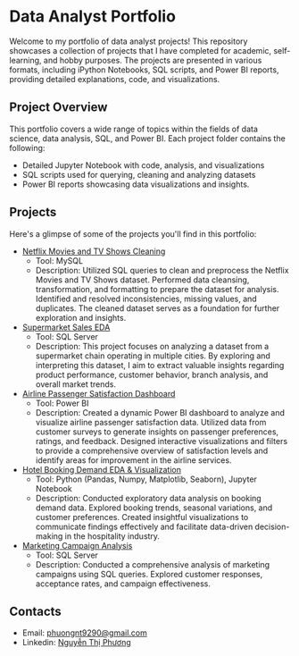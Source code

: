 # Data Analyst Portfolio
Welcome to my portfolio of data analyst projects! This repository showcases a collection of projects that I have completed for academic, self-learning, and hobby purposes. The projects are presented in various formats, including iPython Notebooks, SQL scripts, and Power BI reports, providing detailed explanations, code, and visualizations.
## Project Overview
This portfolio covers a wide range of topics within the fields of data science, data analysis, SQL, and Power BI. Each project folder contains the following:
- Detailed Jupyter Notebook with code, analysis, and visualizations
- SQL scripts used for querying, cleaning and analyzing datasets
- Power BI reports showcasing data visualizations and insights.
## Projects
Here's a glimpse of some of the projects you'll find in this portfolio:
- [Netflix Movies and TV Shows Cleaning](https://github.com/phuongnt00/Data-Analyst-Portfolio/tree/main/Netflix%20Movies%20and%20TV%20Shows%20Cleaning)
  - Tool: MySQL 
  - Description: Utilized SQL queries to clean and preprocess the Netflix Movies and TV Shows dataset. Performed data cleansing, transformation, and formatting to prepare the dataset for analysis. Identified and resolved inconsistencies, missing values, and duplicates. The cleaned dataset serves as a foundation for further exploration and insights.
- [Supermarket Sales EDA](https://github.com/phuongnt00/Data-Analyst-Portfolio/tree/main/Supermarket%20Sales%20EDA)
  - Tool: SQL Server
  - Description: This project focuses on analyzing a dataset from a supermarket chain operating in multiple cities. By exploring and interpreting this dataset, I aim to extract valuable insights regarding product performance, customer behavior, branch analysis, and overall market trends.
- [Airline Passenger Satisfaction Dashboard](https://github.com/phuongnt00/Data-Analyst-Portfolio/tree/main/Airline%20Passenger%20Satisfaction%20Dashboard)
  - Tool: Power BI
  - Description: Created a dynamic Power BI dashboard to analyze and visualize airline passenger satisfaction data. Utilized data from customer surveys to generate insights on passenger preferences, ratings, and feedback. Designed interactive visualizations and filters to provide a comprehensive overview of satisfaction levels and identify areas for improvement in the airline services.
- [Hotel Booking Demand EDA & Visualization](https://github.com/phuongnt00/Data-Analyst-Portfolio/tree/main/Hotel%20Booking%20Demand%20EDA%20%26%20Visualization)
  - Tool: Python (Pandas, Numpy, Matplotlib, Seaborn), Jupyter Notebook
  - Description:  Conducted exploratory data analysis on booking demand data. Explored booking trends, seasonal variations, and customer preferences. Created insightful visualizations to communicate findings effectively and facilitate data-driven decision-making in the hospitality industry.
- [Marketing Campaign Analysis](https://github.com/phuongnt00/Data-Analyst-Portfolio/tree/main/Marketing%20Campaign%20Analysis)
  - Tool: SQL Server
  - Description: Conducted a comprehensive analysis of marketing campaigns using SQL queries. Explored customer responses, acceptance rates, and campaign effectiveness.
## Contacts
- Email: phuongnt9290@gmail.com
- Linkedin: [Nguyễn Thị Phương](https://www.linkedin.com/in/nguy%E1%BB%85n-th%E1%BB%8B-ph%C6%B0%C6%A1ng-a70314227/)
